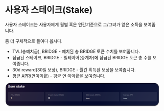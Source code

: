 # 사용자 스테이크(Stake)

사용자 스테이크는 사용자에게 월별 혹은 연간기준으로 그/그녀가 얻은 소득을 보여줍니다.&#x20;

좀 더 구체적으로 들여다 봅시다.



* TVL(총예치금), BRIDGE - 예치된 총 BRIDGE 토큰 수치를 보여줍니다.&#x20;
* 잠금된 스테이크, BRIDGE - 릴레이어(중계자)에 잠금된 BRIDGE 토큰 총 수를 보여줍니다.&#x20;
* 30d reward(30일 보상), BRIDGE - 월간 획득된 보상을 보여줍니다.&#x20;
* 평균 APR(연이익률) - 평균 연 이익률을 보여줍니다.

![](<../../../.gitbook/assets/image (11).png>)
